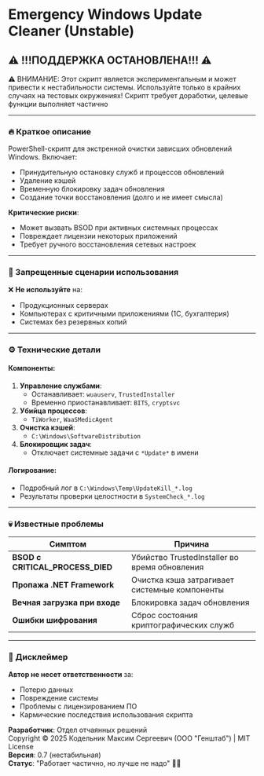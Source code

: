 # Emergency Windows Update Cleaner (Unstable)  
## ⚠️ !!!ПОДДЕРЖКА ОСТАНОВЛЕНА!!! ⚠️   
⚠️ ВНИМАНИЕ: Этот скрипт является экспериментальным и может привести к нестабильности системы. Используйте только в крайних случаях на тестовых окружениях! Скрипт требует доработки, целевые функции выполняет частично

---

### 🔥 Краткое описание  
PowerShell-скрипт для экстренной очистки зависших обновлений Windows. Включает:  
- Принудительную остановку служб и процессов обновлений  
- Удаление кэшей  
- Временную блокировку задач обновления  
- Создание точки восстановления (долго и не имеет смысла) 

**Критические риски**:  
- Может вызвать BSOD при активных системных процессах  
- Повреждает лицензии некоторых приложений  
- Требует ручного восстановления сетевых настроек  

---

### 🚨 Запрещенные сценарии использования  
❌ **Не используйте** на:  
- Продукционных серверах  
- Компьютерах с критичными приложениями (1С, бухгалтерия)  
- Системах без резервных копий  

---

### ⚙️ Технические детали  
#### Компоненты:  
1. **Управление службами**:  
   - Останавливает: `wuauserv`, `TrustedInstaller`  
   - Временно приостанавливает: `BITS`, `cryptsvc`  
2. **Убийца процессов**:  
   - `TiWorker`, `WaaSMedicAgent`  
3. **Очистка кэшей**:  
   - `C:\Windows\SoftwareDistribution`  
4. **Блокировщик задач**:  
   - Отключает системные задачи с `*Update*` в имени  

#### Логирование:  
- Подробный лог в `C:\Windows\Temp\UpdateKill_*.log`  
- Результаты проверки целостности в `SystemCheck_*.log`  

---

### 💀 Известные проблемы  
| Симптом | Причина |  
|---------|---------|  
| **BSOD с CRITICAL_PROCESS_DIED** | Убийство TrustedInstaller во время обновления |  
| **Пропажа .NET Framework** | Очистка кэша затрагивает системные компоненты |  
| **Вечная загрузка при входе** | Блокировка задач обновления |  
| **Ошибки шифрования** | Сброс состояния криптографических служб |  

---

### 📌 Дисклеймер  
**Автор не несет ответственности** за:  
- Потерю данных  
- Повреждение системы  
- Проблемы с лицензированием ПО  
- Кармические последствия использования скрипта  

**Разработчик**: Отдел отчаянных решений  
Copyright © 2025 Кодельник Максим Сергеевич (ООО "Генштаб") | MIT License  
**Версия**: 0.7 (нестабильная)  
**Статус**: "Работает частично, но лучше не надо" 🔧💥

